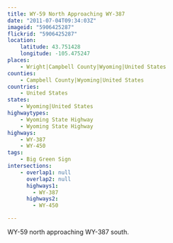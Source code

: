 ```yaml
---
title: WY-59 North Approaching WY-387
date: "2011-07-04T09:34:03Z"
imageid: "5906425287"
flickrid: "5906425287"
location:
    latitude: 43.751428
    longitude: -105.475247
places:
    - Wright|Campbell County|Wyoming|United States
counties:
    - Campbell County|Wyoming|United States
countries:
    - United States
states:
    - Wyoming|United States
highwaytypes:
    - Wyoming State Highway
    - Wyoming State Highway
highways:
    - WY-387
    - WY-450
tags:
    - Big Green Sign
intersections:
    - overlap1: null
      overlap2: null
      highways1:
        - WY-387
      highways2:
        - WY-450

---
```

WY-59 north approaching WY-387 south.